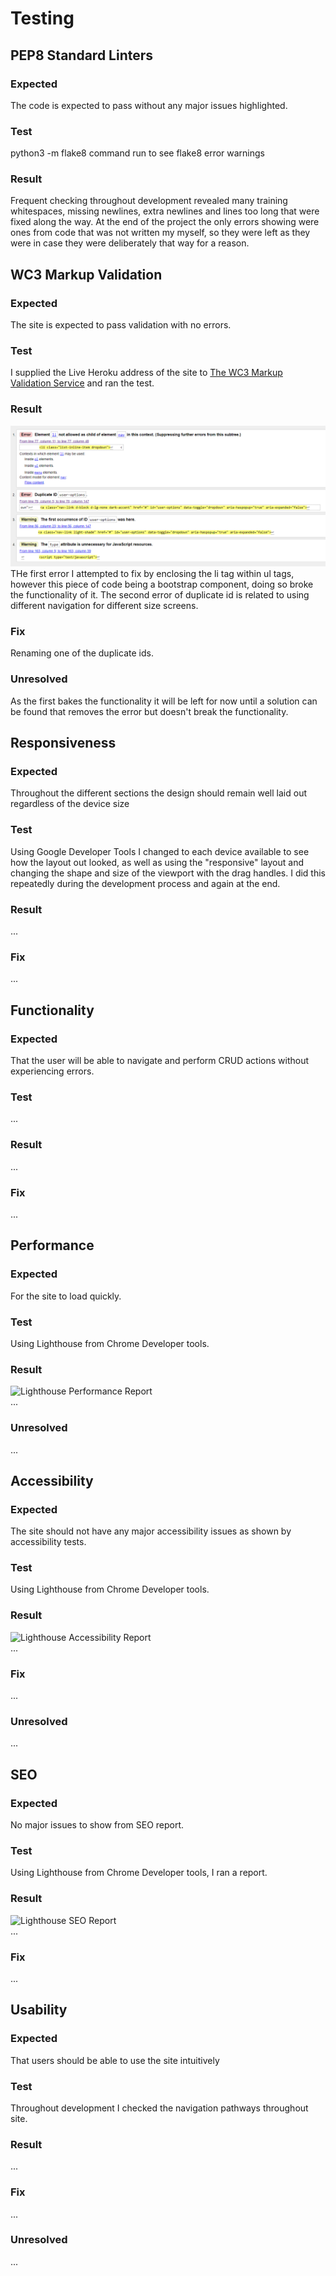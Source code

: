 # Testing


## PEP8 Standard Linters
### Expected
The code is expected to pass without any major issues highlighted.
### Test
python3 -m flake8 command run to see flake8 error warnings
### Result
Frequent checking throughout development revealed many training whitespaces, missing newlines, extra newlines and lines too long that were fixed along the way.
At the end of the project the only errors showing were ones from code that was not written my myself, so they were left as they were in case they were deliberately that way for a reason.


## WC3 Markup Validation 
### Expected
The site is expected to pass validation with no errors.
### Test
I supplied the Live Heroku address of the site to [The WC3 Markup Validation Service](https://validator.w3.org/) and ran the test.
### Result
![HTML Validation Errors](assets/readme-images/html-validation-errors.png)  
THe first error I attempted to fix by enclosing the li tag within ul tags, however this piece of code being a bootstrap component, doing so broke the functionality of it.
The second error of duplicate id is related to using different navigation for different size screens.
### Fix
Renaming one of the duplicate ids.
### Unresolved
As the first bakes the functionality it will be left for now until a solution can be found that removes the error but doesn't break the functionality.



## Responsiveness
### Expected
Throughout the different sections the design should remain well laid out regardless of the device size
### Test
Using Google Developer Tools I changed to each device available to see how the layout out looked, as well as using the "responsive" layout and changing the shape and size of the viewport with the drag handles. I did this repeatedly during the development process and again at the end.
### Result
...
### Fix
...


## Functionality
### Expected
That the user will be able to navigate and perform CRUD actions without experiencing errors.
### Test
...
### Result
...
### Fix
...


## Performance
### Expected
For the site to load quickly.
### Test
Using Lighthouse from Chrome Developer tools.
### Result
![Lighthouse Performance Report](assets/readme-images/performance.png)  
...
### Unresolved
...
 
 
## Accessibility
### Expected
The site should not have any major accessibility issues as shown by accessibility tests.
### Test
Using Lighthouse from Chrome Developer tools.
### Result
 ![Lighthouse Accessibility Report](assets/readme-images/accessibility.png)  
...
### Fix
...
### Unresolved
...
 
## SEO
### Expected
No major issues to show from SEO report.
### Test
Using Lighthouse from Chrome Developer tools, I ran a report.
### Result
 ![Lighthouse SEO Report](assets/readme-images/seo.png)  
...
### Fix
...
 
## Usability
### Expected
That users should be able to use the site intuitively 
### Test
Throughout development I checked the navigation pathways throughout site.
### Result
...
### Fix
...
### Unresolved
...